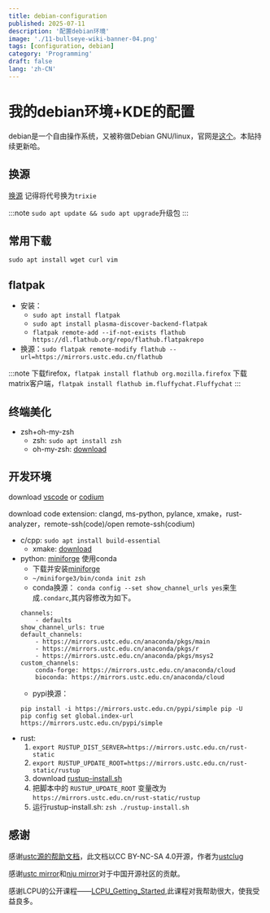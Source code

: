 ```yaml
---
title: debian-configuration
published: 2025-07-11
description: '配置debian环境'
image: './11-bullseye-wiki-banner-04.png'
tags: [configuration, debian]
category: 'Programming'
draft: false
lang: 'zh-CN'
---
```


# 我的debian环境+KDE的配置

debian是一个自由操作系统，又被称做Debian GNU/linux，官网是[这个](https://debian.org)。本贴持续更新哈。

## 换源

[换源](https://mirrors.ustc.edu.cn/help/debian.html)
记得将代号换为`trixie`

:::note
`sudo apt update && sudo apt upgrade`升级包
:::

## 常用下载

`sudo apt install wget curl vim`

## flatpak

- 安装：
    - `sudo apt install flatpak`
    - `sudo apt install plasma-discover-backend-flatpak`
    - `flatpak remote-add --if-not-exists flathub https://dl.flathub.org/repo/flathub.flatpakrepo`
- 换源：`sudo flatpak remote-modify flathub --url=https://mirrors.ustc.edu.cn/flathub`

:::note
下载firefox，`flatpak install flathub org.mozilla.firefox`
下载matrix客户端，`flatpak install flathub im.fluffychat.Fluffychat`
:::

## 终端美化

- zsh+oh-my-zsh
    - zsh: `sudo apt install zsh`
    - oh-my-zsh: [download](https://ohmyz.sh/#install)

## 开发环境

download [vscode](https://code.visualstudio.com/) or [codium](https://mirror.nju.edu.cn/download/VS%20Codium)

download code extension: clangd, ms-python, pylance, xmake，rust-analyzer，remote-ssh(code)/open remote-ssh(codium)



- c/cpp: `sudo apt install build-essential`
    - xmake: [download](https://xmake.io/guide/quick-start.html)
- python: [miniforge](https://conda-forge.org/) 使用conda
    - 下载并安装[miniforge](https://mirrors.nju.edu.cn/github-release/conda-forge/miniforge/)
    - `~/miniforge3/bin/conda init zsh`
    - conda换源：
    `conda config --set show_channel_urls yes`来生成`.condarc`,其内容修改为如下。
    ```
    channels:
        - defaults
    show_channel_urls: true
    default_channels:
        - https://mirrors.ustc.edu.cn/anaconda/pkgs/main
        - https://mirrors.ustc.edu.cn/anaconda/pkgs/r
        - https://mirrors.ustc.edu.cn/anaconda/pkgs/msys2
    custom_channels:
        conda-forge: https://mirrors.ustc.edu.cn/anaconda/cloud
        bioconda: https://mirrors.ustc.edu.cn/anaconda/cloud
    ```
    - pypi换源：
    ``` # 使用ustc镜像站来升级 pip
    pip install -i https://mirrors.ustc.edu.cn/pypi/simple pip -U
    pip config set global.index-url https://mirrors.ustc.edu.cn/pypi/simple
    ```
- rust: 
    1. `export RUSTUP_DIST_SERVER=https://mirrors.ustc.edu.cn/rust-static` 
    2. `export RUSTUP_UPDATE_ROOT=https://mirrors.ustc.edu.cn/rust-static/rustup`
    3. download [rustup-install.sh](https://mirrors.ustc.edu.cn/misc/rustup-install.sh)
    4. 把脚本中的 `RUSTUP_UPDATE_ROOT` 变量改为 `https://mirrors.ustc.edu.cn/rust-static/rustup`
    5. 运行rustup-install.sh: `zsh ./rustup-install.sh`

## 感谢

感谢[ustc源的帮助文档](https://github.com/ustclug/mirrorhelp)，此文档以CC BY-NC-SA 4.0开源，作者为[ustclug](https://github.com/ustclug)

感谢[ustc mirror](https://mirrors.ustc.edu.cn/)和[nju mirror](https://mirror.nju.edu.cn/)对于中国开源社区的贡献。

感谢LCPU的公开课程——[LCPU_Getting_Started](https://github.com/lcpu-club/getting-started),此课程对我帮助很大，使我受益良多。

